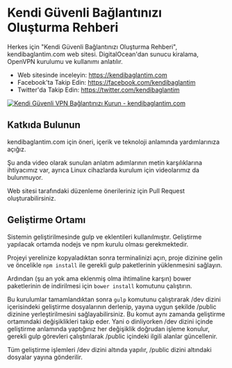 # Kendi Güvenli Bağlantınızı Oluşturma Rehberi
Herkes için "Kendi Güvenli Bağlantınızı Oluşturma Rehberi", kendibaglantim.com web sitesi. DigitalOcean'dan sunucu kiralama, OpenVPN kurulumu ve kullanımı anlatılır.

* Web sitesinde inceleyin: https://kendibaglantim.com
* Facebook'ta Takip Edin: https://facebook.com/kendibaglantim
* Twitter'da Takip Edin: https://twitter.com/kendibaglantim

[![Kendi Güvenli VPN Bağlantınızı Kurun - kendibaglantim.com](https://kendibaglantim.com/assets/img/kendibaglantim-mutlu-adam-facebook.jpg)](https://kendibaglantim.com)

## Katkıda Bulunun

kendibaglantim.com için öneri, içerik ve teknoloji anlamında yardımlarınıza açığız.

Şu anda video olarak sunulan anlatım adımlarının metin karşılıklarına ihtiyacımız var, ayrıca Linux cihazlarda kurulum için videolarımız da bulunmuyor.

Web sitesi tarafındaki düzenleme önerileriniz için Pull Request oluşturabilirsiniz.

## Geliştirme Ortamı

Sistemin geliştirilmesinde gulp ve eklentileri kullanılmıştır. Geliştirme yapılacak ortamda nodejs ve npm kurulu olması gerekmektedir.

Projeyi yerelinize kopyaladıktan sonra terminalinizi açın, proje dizinine gelin ve öncelikle ```npm install``` ile gerekli gulp paketlerinin yüklenmesini sağlayın.

Ardından (şu an yok ama eklenmiş olma ihtimaline karşın) bower paketlerinin de indirilmesi için ```bower install``` komutunu çalıştırın.

Bu kurulumlar tamamlandıktan sonra ```gulp``` komutunu çalıştırarak /dev dizini içerisindeki geliştirme dosyalarının derlenip, yayına uygun şekilde /public dizinine yerleştirilmesini sağlayabilirsiniz.
Bu komut aynı zamanda geliştirme ortamındaki değişiklikleri takip eder. Yani o dinliyorken /dev dizini içinde geliştirme anlamında yaptığınız her değişiklik doğrudan işleme konulur, gerekli gulp görevleri çalıştırılarak /public içindeki ilgili alanlar güncellenir.

Tüm geliştirme işlemleri /dev dizini altında yapılır, /public dizini altındaki dosyalar yayına gönderilir.
